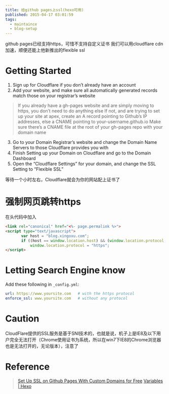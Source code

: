 ```yaml
---
title: 给github pages上ssl(hexo可用)
published: 2015-04-17 03:01:59
tags:
  - maintaince
  - blog-setup
---
```


github pages已经支持https，可惜不支持自定义证书
我们可以用cloudflare cdn加速，顺便还能上他新推出的flexible ssl

<!-- more -->

# Getting Started

1. Sign up for Cloudflare if you don’t already have an account
2. Add your website, and make sure all automatically generated records match those on your registrar’s website

> If you already have a gh-pages website and are simply moving to https, you don’t need to do anything else
> If not, and are trying to set up your site at apex, create an A record pointing to Github’s IP addresses, else a CNAME pointing to your-username.github.io
Make sure there’s a CNAME file at the root of your gh-pages repo with your domain name

3. Go to your Domain Registrar’s website and change the Domain Name Servers to those Cloudflare provides you with
4. Finish Setting up your Domain on Cloudflare and go to the Domain Dashboard
5. Open the “Cloudflare Settings” for your domain, and change the SSL Setting to “Flexible SSL”

等待一个小时左右，Cloudflare就会为你的网站配上证书了

# 强制网页跳转https

在头代码中加入

```html
<link rel="canonical" href="<%- page.permalink %>">
<script type="text/javascript">
       var host = "blog.xingoxu.com";
       if ((host == window.location.host) && (window.location.protocol != "https:"))
           window.location.protocol = "https";
</script>
```

# Letting Search Engine know

Add these following in `_config.yml`:

```yml
url: https://www.yoursite.com   # with the https protocol
enforce_ssl: www.yoursite.com   # without any protocol
```
# Caution

CloudFlare提供的SSL服务是基于SNI技术的，也就是说，机子上是IE8及以下用户完全无法打开（Chrome使用证书为系统，所以在win7下IE8的Chrome浏览器也是无法打开的，无论版本），注意了

# Reference

> [Set Up SSL on Github Pages With Custom Domains for Free](https://sheharyar.me/blog/free-ssl-for-github-pages-with-custom-domains/)
> [Variables | Hexo](http://hexo.io/docs/variables.html)
